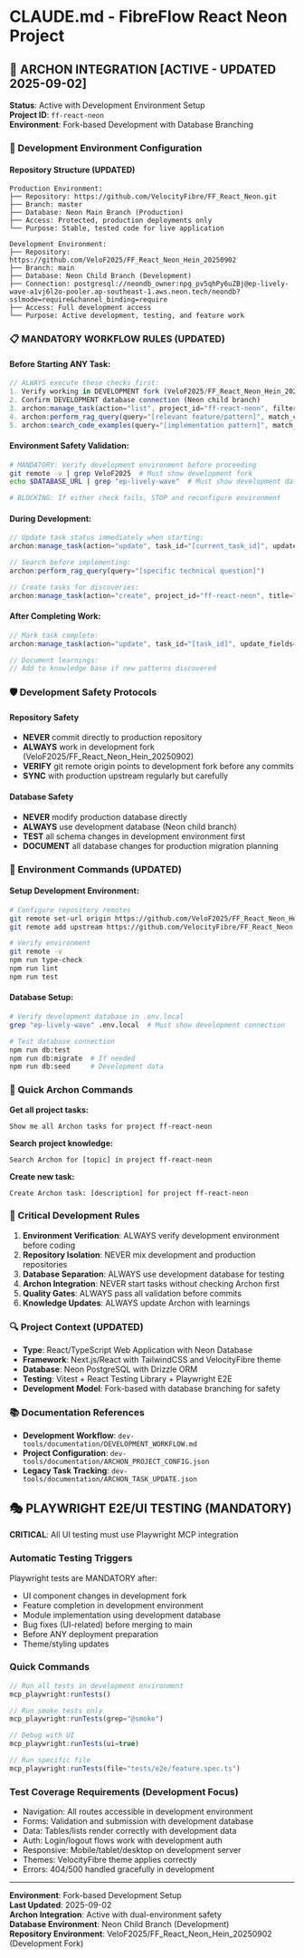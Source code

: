 # CLAUDE.md - FibreFlow React Neon Project

## 🌟 ARCHON INTEGRATION [ACTIVE - UPDATED 2025-09-02]

**Status**: Active with Development Environment Setup  
**Project ID**: `ff-react-neon`  
**Environment**: Fork-based Development with Database Branching

### 🔄 Development Environment Configuration

#### Repository Structure (UPDATED)
```
Production Environment:
├── Repository: https://github.com/VelocityFibre/FF_React_Neon.git
├── Branch: master
├── Database: Neon Main Branch (Production)
├── Access: Protected, production deployments only
└── Purpose: Stable, tested code for live application

Development Environment:
├── Repository: https://github.com/VeloF2025/FF_React_Neon_Hein_20250902
├── Branch: main
├── Database: Neon Child Branch (Development)
├── Connection: postgresql://neondb_owner:npg_pv5qhPy6uZBj@ep-lively-wave-a1vj6l2o-pooler.ap-southeast-1.aws.neon.tech/neondb?sslmode=require&channel_binding=require
├── Access: Full development access
└── Purpose: Active development, testing, and feature work
```

### 📋 MANDATORY WORKFLOW RULES (UPDATED)

#### Before Starting ANY Task:
```javascript
// ALWAYS execute these checks first:
1. Verify working in DEVELOPMENT fork (VeloF2025/FF_React_Neon_Hein_20250902)
2. Confirm DEVELOPMENT database connection (Neon child branch)
3. archon:manage_task(action="list", project_id="ff-react-neon", filter_by="status", filter_value="todo")
4. archon:perform_rag_query(query="[relevant feature/pattern]", match_count=5)
5. archon:search_code_examples(query="[implementation pattern]", match_count=3)
```

#### Environment Safety Validation:
```bash
# MANDATORY: Verify development environment before proceeding
git remote -v | grep VeloF2025  # Must show development fork
echo $DATABASE_URL | grep "ep-lively-wave"  # Must show development database

# BLOCKING: If either check fails, STOP and reconfigure environment
```

#### During Development:
```javascript
// Update task status immediately when starting:
archon:manage_task(action="update", task_id="[current_task_id]", update_fields={"status": "doing"})

// Search before implementing:
archon:perform_rag_query(query="[specific technical question]")

// Create tasks for discoveries:
archon:manage_task(action="create", project_id="ff-react-neon", title="[new requirement]")
```

#### After Completing Work:
```javascript
// Mark task complete:
archon:manage_task(action="update", task_id="[task_id]", update_fields={"status": "done"})

// Document learnings:
// Add to knowledge base if new patterns discovered
```

### 🛡️ Development Safety Protocols

#### Repository Safety
- **NEVER** commit directly to production repository
- **ALWAYS** work in development fork (VeloF2025/FF_React_Neon_Hein_20250902)
- **VERIFY** git remote origin points to development fork before any commits
- **SYNC** with production upstream regularly but carefully

#### Database Safety
- **NEVER** modify production database directly
- **ALWAYS** use development database (Neon child branch)
- **TEST** all schema changes in development environment first
- **DOCUMENT** all database changes for production migration planning

### 🔧 Environment Commands (UPDATED)

#### Setup Development Environment:
```bash
# Configure repository remotes
git remote set-url origin https://github.com/VeloF2025/FF_React_Neon_Hein_20250902.git
git remote add upstream https://github.com/VelocityFibre/FF_React_Neon.git

# Verify environment
git remote -v
npm run type-check
npm run lint
npm run test
```

#### Database Setup:
```bash
# Verify development database in .env.local
grep "ep-lively-wave" .env.local  # Must show development connection

# Test database connection
npm run db:test
npm run db:migrate  # If needed
npm run db:seed     # Development data
```

### 🎯 Quick Archon Commands

**Get all project tasks:**
```
Show me all Archon tasks for project ff-react-neon
```

**Search project knowledge:**
```
Search Archon for [topic] in project ff-react-neon
```

**Create new task:**
```
Create Archon task: [description] for project ff-react-neon
```

### 🚨 Critical Development Rules

1. **Environment Verification**: ALWAYS verify development environment before coding
2. **Repository Isolation**: NEVER mix development and production repositories
3. **Database Separation**: ALWAYS use development database for testing
4. **Archon Integration**: NEVER start tasks without checking Archon first
5. **Quality Gates**: ALWAYS pass all validation before commits
6. **Knowledge Updates**: ALWAYS update Archon with learnings

### 🔍 Project Context (UPDATED)

- **Type**: React/TypeScript Web Application with Neon Database
- **Framework**: Next.js/React with TailwindCSS and VelocityFibre theme
- **Database**: Neon PostgreSQL with Drizzle ORM
- **Testing**: Vitest + React Testing Library + Playwright E2E
- **Development Model**: Fork-based with database branching for safety

### 📚 Documentation References

- **Development Workflow**: `dev-tools/documentation/DEVELOPMENT_WORKFLOW.md`
- **Project Configuration**: `dev-tools/documentation/ARCHON_PROJECT_CONFIG.json`
- **Legacy Task Tracking**: `dev-tools/documentation/ARCHON_TASK_UPDATE.json`

## 🎭 PLAYWRIGHT E2E/UI TESTING (MANDATORY)

**CRITICAL**: All UI testing must use Playwright MCP integration

### Automatic Testing Triggers
Playwright tests are MANDATORY after:
- UI component changes in development fork
- Feature completion in development environment
- Module implementation using development database
- Bug fixes (UI-related) before merging to main
- Before ANY deployment preparation
- Theme/styling updates

### Quick Commands
```javascript
// Run all tests in development environment
mcp_playwright:runTests()

// Run smoke tests only
mcp_playwright:runTests(grep="@smoke")

// Debug with UI
mcp_playwright:runTests(ui=true)

// Run specific file
mcp_playwright:runTests(file="tests/e2e/feature.spec.ts")
```

### Test Coverage Requirements (Development Focus)
- Navigation: All routes accessible in development environment
- Forms: Validation and submission with development database
- Data: Tables/lists render correctly with development data
- Auth: Login/logout flows work with development auth
- Responsive: Mobile/tablet/desktop on development server
- Themes: VelocityFibre theme applies correctly
- Errors: 404/500 handled gracefully in development

---

**Environment**: Fork-based Development Setup  
**Last Updated**: 2025-09-02  
**Archon Integration**: Active with dual-environment safety  
**Database Environment**: Neon Child Branch (Development)  
**Repository Environment**: VeloF2025/FF_React_Neon_Hein_20250902 (Development Fork)